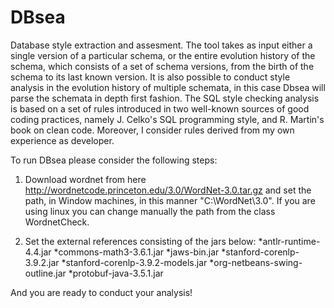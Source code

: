 # DBsea
Database style extraction and assesment. The tool takes as input either a single version
of a particular schema, or the entire evolution history of the schema, which consists of 
a set of schema versions, from the birth of the schema to its last known version. It is 
also possible to conduct style analysis in the evolution history of multiple schemata, 
in this case Dbsea will parse the schemata in depth first fashion. 
The SQL style checking analysis is based on a set of rules introduced in two well-known 
sources of good coding practices, namely J. Celko's SQL programming style, and R. Martin's
book on clean code. Moreover, I consider rules derived from my own experience as developer.

To run DBsea please consider the following steps:

1. Download wordnet from here http://wordnetcode.princeton.edu/3.0/WordNet-3.0.tar.gz 
and set the path, in Window machines, in this manner "C:\WordNet\3.0". If you are using linux 
you can change manually the path from the class WordnetCheck. 

2. Set the external references consisting of the jars below: 
	*antlr-runtime-4.4.jar 
	*commons-math3-3.6.1.jar
	*jaws-bin.jar
	*stanford-corenlp-3.9.2.jar
	*stanford-corenlp-3.9.2-models.jar
	*org-netbeans-swing-outline.jar
	*protobuf-java-3.5.1.jar

And you are ready to conduct your analysis!
